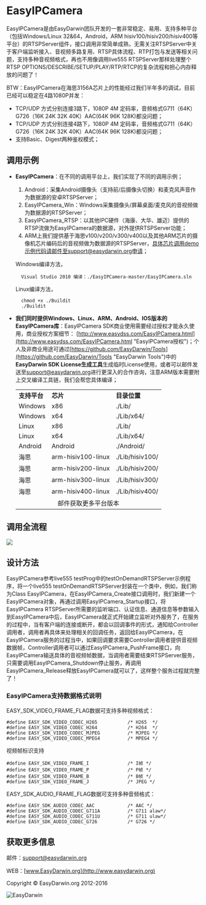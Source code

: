 # EasyIPCamera #

EasyIPCamera是由EasyDarwin团队开发的一套非常稳定、易用、支持多种平台（包括Windows/Linux 32&64，Android，ARM hisiv100/hisiv200/hisiv400等平台）的RTSPServer组件，接口调用非常简单成熟，无需关注RTSPServer中关于客户端监听接入、音视频多路复用、RTSP具体流程、RTP打包与发送等相关问题，支持多种音视频格式，再也不用像调用live555 RTSPServer那样处理整个RTSP OPTIONS/DESCRIBE/SETUP/PLAY/RTP/RTCP的复杂流程和担心内存释放的问题了！

BTW：EasyIPCamera在海思3156A芯片上的性能经过我们半年多的调试，目前已经可以稳定在4路1080P并发：

 - TCP/UDP 方式分别连接3路下，1080P 4M 定码率，音频格式G711（64K）G726（16K 24K 32K 40K）AAC(64K 96K 128K)都没问题；
 - TCP/UDP 方式分别连接4路下，1080P 4M 定码率，音频格式G711（64K）G726（16K 24K 32K 40K）AAC(64K 96K 128K)都没问题；
 - 支持Basic、Digest两种鉴权模式；


## 调用示例 ##

- **EasyIPCamera**：在不同的调用平台上，我们实现了不同的调用示例；
	1. Android：采集Android摄像头（支持前/后摄像头切换）和麦克风声音作为数据源的安卓RTSPServer；
	2. EasyIPCamera_Win：Windows采集摄像头/屏幕桌面/麦克风的音视频做为数据源的RTSPServer；
	3. EasyIPCamera_RTSP：以其他IPC硬件（海康、大华、雄迈）提供的RTSP流做为EasyIPCamera的数据源，对外提供RTSPServer功能；
	4. ARM上我们提供基于海思v100/v200/v300/v400以及其他ARM芯片的摄像机芯片编码后的音视频做为数据源的RTSPServer，具体芯片调用demo示例代码请邮件至support@easydarwin.org申请；
	
	Windows编译方法，

    	Visual Studio 2010 编译：./EasyIPCamera-master/EasyIPCamera.sln

	Linux编译方法，

		chmod +x ./Buildit
		./Buildit

- **我们同时提供Windows、Linux、ARM、Android、IOS版本的EasyIPCamera库**：EasyIPCamera SDK商业使用需要经过授权才能永久使用，商业授权方案细节： [http://www.easydss.com/EasyIPCamera.html](http://www.easydss.com/EasyIPCamera.html "EasyIPCamera授权")；个人及非商业用途可通过[https://github.com/EasyDarwin/Tools](https://github.com/EasyDarwin/Tools "EasyDarwin Tools")中的**EasyDarwin SDK License生成工具**生成临时License使用，或者可以邮件发送至[support@easydarwin.org](mailto:support@easydarwin.org "EasyDarwin support mail")进行更深入的合作咨询，注意ARM版本需要附上交叉编译工具链，我们会帮您具体编译；


	<table>
	<tr><td><b>支持平台</b></td><td><b>芯片</b></td><td><b>目录位置</b></td></tr>
	<tr><td>Windows</td><td>x86</td><td>./Lib/</td></tr>
	<tr><td>Windows</td><td>x64</td><td>./Lib/x64/</td></tr>
	<tr><td>Linux</td><td>x86</td><td>./Lib/</td></tr>
	<tr><td>Linux</td><td>x64</td><td>./Lib/x64/</td></tr>
	<tr><td>Android</td><td>Android</td><td>./Android/</td></tr>
	<tr><td>海思</td><td>arm-hisiv100-linux</td><td>./Lib/hisiv100/</td></tr>
	<tr><td>海思</td><td>arm-hisiv200-linux</td><td>./Lib/hisiv200/</td></tr>
	<tr><td>海思</td><td>arm-hisiv300-linux</td><td>./Lib/hisiv300/</td></tr>
	<tr><td>海思</td><td>arm-hisiv400-linux</td><td>./Lib/hisiv400/</td></tr>
	<tr><td colspan="3"><center>邮件获取更多平台版本</center></td></tr>
	</table>

## 调用全流程 ##
![](http://www.easydarwin.org/skin/easydarwin/images/easyipcamera20160805.gif)


## 设计方法 ##
EasyIPCamera参考live555 testProg中的testOnDemandRTSPServer示例程序，将一个live555 testOnDemandRTSPServer封装在一个类中，例如，我们称为Class EasyIPCamera，在EasyIPCamera_Create接口调用时，我们新建一个EasyIPCamera对象，再通过调用EasyIPCamera_Startup接口，将EasyIPCamera RTSPServer所需要的监听端口、认证信息、通道信息等参数输入到EasyIPCamera中后，EasyIPCamera就正式开始建立监听对外服务了，在服务的过程中，当有客户端的连接或断开，都会以回调事件的形式，通知给Controller调用者，调用者再具体来处理相关的回调任务，返回给EasyIPCamera，在EasyIPCamera服务的过程当中，如果回调要求需要Controller调用者提供音视频数据帧，Controller调用者可以通过EasyIPCamera_PushFrame接口，向EasyIPCamera输送具体的音视频帧数据，当调用者需要结束RTSPServer服务，只需要调用EasyIPCamera_Shutdown停止服务，再调用EasyIPCamera_Release释放EasyIPCamera就可以了，这样整个服务过程就完整了！

### EasyIPCamera支持数据格式说明 ###

EASY\_SDK\_VIDEO\_FRAME\_FLAG数据可支持多种视频格式：
		
	#define EASY_SDK_VIDEO_CODEC_H265			/* H265  */
	#define EASY_SDK_VIDEO_CODEC_H264			/* H264  */
	#define	EASY_SDK_VIDEO_CODEC_MJPEG			/* MJPEG */
	#define	EASY_SDK_VIDEO_CODEC_MPEG4			/* MPEG4 */

视频帧标识支持

	#define EASY_SDK_VIDEO_FRAME_I				/* I帧 */
	#define EASY_SDK_VIDEO_FRAME_P				/* P帧 */
	#define EASY_SDK_VIDEO_FRAME_B				/* B帧 */
	#define EASY_SDK_VIDEO_FRAME_J				/* JPEG */

EASY\_SDK\_AUDIO\_FRAME\_FLAG数据可支持多种音频格式：
	
	#define EASY_SDK_AUDIO_CODEC_AAC			/* AAC */
	#define EASY_SDK_AUDIO_CODEC_G711A			/* G711 alaw*/
	#define EASY_SDK_AUDIO_CODEC_G711U			/* G711 ulaw*/
	#define EASY_SDK_AUDIO_CODEC_G726			/* G726 */


## 获取更多信息 ##

邮件：[support@easydarwin.org](mailto:support@easydarwin.org) 

WEB：[www.EasyDarwin.org](http://www.easydarwin.org)

Copyright &copy; EasyDarwin.org 2012-2016

![EasyDarwin](http://www.easydarwin.org/skin/easydarwin/images/wx_qrcode.jpg)